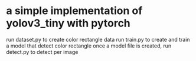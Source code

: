 # a simple implementation of yolov3_tiny with pytorch

run dataset.py to create color rectangle data 
run train.py to create and train a model that detect color rectangle
once a model file is created, run detect.py to detect per image
